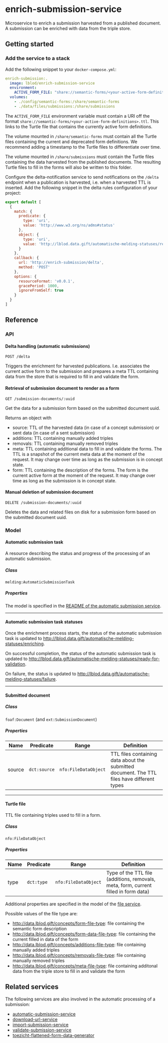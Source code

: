 # enrich-submission-service
Microservice to enrich a submission harvested from a published document. A submission can be enriched with data from the triple store.

## Getting started
### Add the service to a stack
Add the following snippet to your `docker-compose.yml`:

```yml
enrich-submission:.
  image: lblod/enrich-submission-service
  environment:
    ACTIVE_FORM_FILE: "share://semantic-forms/<your-active-form-definitions>.ttl"
  volumes:
    - ./config/semantic-forms:/share/semantic-forms
    - ./data/files/submissions:/share/submissions
```
The `ACTIVE_FORM_FILE` environment variable must contain a URI off the format `share://semantic-forms/<your-active-form-definitions>.ttl`. This links to the Turtle file that contains the currently active form definitions.

The volume mounted in `/share/semantic-forms` must contain all the Turtle files containing the current and deprecated form definitions. We recommend adding a timestamp to the Turtle files to differentiate over time.

The volume mounted in `/share/submissions` must contain the Turtle files containing the data harvested from the published documents. The resulting Turtle files to fill in the forms will also be written to this folder.

Configure the delta-notification service to send notifications on the `/delta` endpoint when a publication is harvested, i.e. when a harvested TTL is inserted. Add the following snippet in the delta rules configuration of your project:

```javascript
export default [
  {
    match: {
      predicate: {
        type: 'uri',
        value: 'http://www.w3.org/ns/adms#status'
      },
      object: {
        type: 'uri',
        value: 'http://lblod.data.gift/automatische-melding-statuses/ready-for-enrichment'
      }
    },
    callback: {
      url: 'http://enrich-submission/delta',
      method: 'POST'
    },
    options: {
      resourceFormat: 'v0.0.1',
      gracePeriod: 1000,
      ignoreFromSelf: true
    }
  }
]
```

## Reference
### API
#### Delta handling (automatic submissions)
```
POST /delta
```
Triggers the enrichment for harvested publications. I.e. associates the current active form to the submission and prepares a meta TTL containing data from the store that is required to fill in and validate the form.

#### Retrieval of submission document to render as a form
```
GET /submission-documents/:uuid
```
Get the data for a submission form based on the submitted document uuid.

Returns an object with
* source: TTL of the harvested data (in case of a concept submission) or sent data (in case of a sent submission)
* additions: TTL containing manually added triples
* removals: TTL containing manually removed triples
* meta: TTL containing additional data to fill in and validate the forms. The TTL is a snapshot of the current meta data at the moment of the request. It may change over time as long as the submission is in concept state.
* form: TTL containing the description of the forms. The form is the current active form at the moment of the request. It may change over time as long as the submission is in concept state.


#### Manual deletion of submission document
```
DELETE /submission-documents/:uuid
```
Deletes the data and related files on disk for a submission form based on the submitted document uuid.

### Model
#### Automatic submission task
A resource describing the status and progress of the processing of an automatic submission.

##### Class
`melding:AutomaticSubmissionTask`

##### Properties
The model is specified in the [README of the automatic submission service](https://github.com/lblod/automatic-submission-service#model).
___
#### Automatic submission task statuses
Once the enrichment process starts, the status of the automatic submission task is updated to http://lblod.data.gift/automatische-melding-statuses/enriching.

On successful completion, the status of the automatic submission task is updated to http://lblod.data.gift/automatische-melding-statuses/ready-for-validation.

On failure, the status is updated to http://lblod.data.gift/automatische-melding-statuses/failure.
___
#### Submitted document
##### Class
`foaf:Document` (and `ext:SubmissionDocument`)

##### Properties
| Name   | Predicate    | Range                | Definition                                                                                 |
|--------|--------------|----------------------|--------------------------------------------------------------------------------------------|
| source | `dct:source` | `nfo:FileDataObject` | TTL files containing data about the submitted document. The TTL files have different types |

___
#### Turtle file
TTL file containing triples used to fill in a form.

##### Class
`nfo:FileDataObject`

##### Properties
| Name | Predicate    | Range                | Definition                                                                                                                                   |
|------|--------------|----------------------|----------------------------------------------------------------------------------------------------------------------------------------------|
| type | `dct:type` | `nfo:FileDataObject` | Type of the TTL file (additions, removals, meta, form, current filled in form data) |

Additional properties are specified in the model of the [file service](https://github.com/mu-semtech/file-service#resources).

Possible values of the file type are:
* http://data.lblod.gift/concepts/form-file-type: file containing the semantic form description
* http://data.lblod.gift/concepts/form-data-file-type: file containing the current filled in data of the form
* http://data.lblod.gift/concepts/additions-file-type: file containing manually added triples
* http://data.lblod.gift/concepts/removals-file-type: file containing manually removed triples
* http://data.lblod.gift/concepts/meta-file-type: file containing additonal data from the triple store to fill in and validate the form

## Related services
The following services are also involved in the automatic processing of a submission:
* [automatic-submission-service](https://github.com/lblod/automatic-submission-service)
* [download-url-service](https://github.com/lblod/download-url-service)
* [import-submission-service](https://github.com/lblod/import-submission-service)
* [validate-submission-service](https://github.com/lblod/validate-submission-service)
* [toezicht-flattened-form-data-generator](https://github.com/lblod/toezicht-flattened-form-data-generator)

